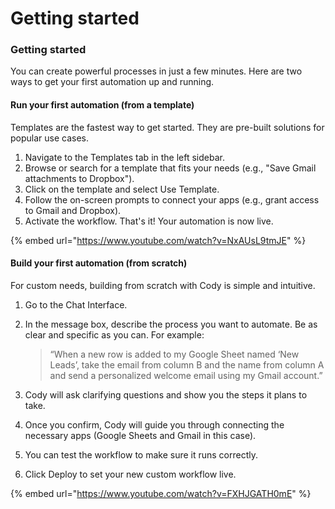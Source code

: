# Getting started

### Getting started

You can create powerful processes in just a few minutes. Here are two ways to get your first automation up and running.

#### Run your first automation (from a template)

Templates are the fastest way to get started. They are pre-built solutions for popular use cases.

1. Navigate to the Templates tab in the left sidebar.
2. Browse or search for a template that fits your needs (e.g., "Save Gmail attachments to Dropbox").
3. Click on the template and select Use Template.
4. Follow the on-screen prompts to connect your apps (e.g., grant access to Gmail and Dropbox).
5. Activate the workflow. That's it! Your automation is now live.

{% embed url="https://www.youtube.com/watch?v=NxAUsL9tmJE" %}

#### Build your first automation (from scratch)

For custom needs, building from scratch with Cody is simple and intuitive.

1. Go to the Chat Interface.
2.  In the message box, describe the process you want to automate. Be as clear and specific as you can. For example:

    > “When a new row is added to my Google Sheet named ‘New Leads’, take the email from column B and the name from column A and send a personalized welcome email using my Gmail account.”
3. Cody will ask clarifying questions and show you the steps it plans to take.
4. Once you confirm, Cody will guide you through connecting the necessary apps (Google Sheets and Gmail in this case).
5. You can test the workflow to make sure it runs correctly.
6. Click Deploy to set your new custom workflow live.

{% embed url="https://www.youtube.com/watch?v=FXHJGATH0mE" %}
